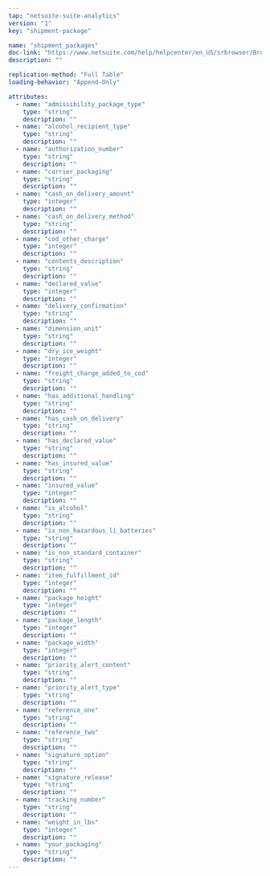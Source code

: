 ```yaml
---
tap: "netsuite-suite-analytics"
version: "1"
key: "shipment-package"

name: "shipment_packages"
doc-link: "https://www.netsuite.com/help/helpcenter/en_US/srbrowser/Browser2020_1/odbc/record/shipment_packages.html"
description: ""

replication-method: "Full Table"
loading-behavior: "Append-Only"

attributes:
  - name: "admissibility_package_type"
    type: "string"
    description: ""
  - name: "alcohol_recipient_type"
    type: "string"
    description: ""
  - name: "authorization_number"
    type: "string"
    description: ""
  - name: "carrier_packaging"
    type: "string"
    description: ""
  - name: "cash_on_delivery_amount"
    type: "integer"
    description: ""
  - name: "cash_on_delivery_method"
    type: "string"
    description: ""
  - name: "cod_other_charge"
    type: "integer"
    description: ""
  - name: "contents_description"
    type: "string"
    description: ""
  - name: "declared_value"
    type: "integer"
    description: ""
  - name: "delivery_confirmation"
    type: "string"
    description: ""
  - name: "dimension_unit"
    type: "string"
    description: ""
  - name: "dry_ice_weight"
    type: "integer"
    description: ""
  - name: "freight_charge_added_to_cod"
    type: "string"
    description: ""
  - name: "has_additional_handling"
    type: "string"
    description: ""
  - name: "has_cash_on_delivery"
    type: "string"
    description: ""
  - name: "has_declared_value"
    type: "string"
    description: ""
  - name: "has_insured_value"
    type: "string"
    description: ""
  - name: "insured_value"
    type: "integer"
    description: ""
  - name: "is_alcohol"
    type: "string"
    description: ""
  - name: "is_non_hazardous_li_batteries"
    type: "string"
    description: ""
  - name: "is_non_standard_container"
    type: "string"
    description: ""
  - name: "item_fulfillment_id"
    type: "integer"
    description: ""
  - name: "package_height"
    type: "integer"
    description: ""
  - name: "package_length"
    type: "integer"
    description: ""
  - name: "package_width"
    type: "integer"
    description: ""
  - name: "priority_alert_content"
    type: "string"
    description: ""
  - name: "priority_alert_type"
    type: "string"
    description: ""
  - name: "reference_one"
    type: "string"
    description: ""
  - name: "reference_two"
    type: "string"
    description: ""
  - name: "signature_option"
    type: "string"
    description: ""
  - name: "signature_release"
    type: "string"
    description: ""
  - name: "tracking_number"
    type: "string"
    description: ""
  - name: "weight_in_lbs"
    type: "integer"
    description: ""
  - name: "your_packaging"
    type: "string"
    description: ""
---
```

